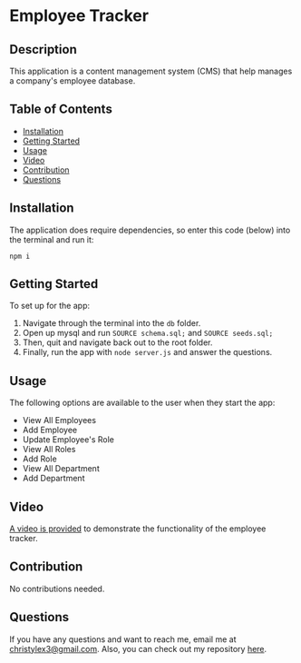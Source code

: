 # Employee Tracker

## Description

This application is a content management system (CMS) that help manages a company's employee database. 

## Table of Contents

* [Installation](#installation)
* [Getting Started](#getting-started)
* [Usage](#usage)
* [Video](#video)
* [Contribution](#contribution)
* [Questions](#questions)

## Installation

The application does require dependencies, so enter this code (below) into the terminal and run it:
```
npm i
```

## Getting Started

To set up for the app:
1. Navigate through the terminal into the `db` folder.
2. Open up mysql and run `SOURCE schema.sql;` and `SOURCE seeds.sql;`
3. Then, quit and navigate back out to the root folder.
4. Finally, run the app with `node server.js` and answer the questions.

## Usage
The following options are available to the user when they start the app:
* View All Employees
* Add Employee
* Update Employee's Role
* View All Roles
* Add Role
* View All Department
* Add Department

## Video

 [A video is provided](https://drive.google.com/file/d/1oM1yVse8gP0OONEviBoFSeZTESsiRlcf/view) to demonstrate the functionality of the employee tracker.

## Contribution

No contributions needed.

## Questions

If you have any questions and want to reach me, email me at <christylex3@gmail.com>. Also, you can check out my repository [here](https://github.com/christylex3).